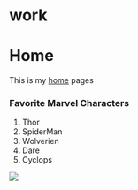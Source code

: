 # work
<html>

<head>
  <title>Homepage</title>
  </head>

<body>
  <h1>Home</h1>
  <p>This is my <a href= "http://www.cnn.com">home</a> pages</p>
  <h3>Favorite Marvel Characters</h3>
  <ol>
    <li>Thor</li>
    <li>SpiderMan</li>
    <li>Wolverien</li>
    <li>Dare</li>
    <li>Cyclops</li>
  </ol>
  <img src='下载.jfif'
  </body>

  <script>
    </script>

</html>
